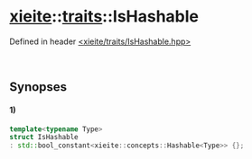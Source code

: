 # [xieite](../../xieite.md)\:\:[traits](../../traits.md)\:\:IsHashable
Defined in header [<xieite/traits/IsHashable.hpp>](../../../include/xieite/traits/IsHashable.hpp)

&nbsp;

## Synopses
#### 1)
```cpp
template<typename Type>
struct IsHashable
: std::bool_constant<xieite::concepts::Hashable<Type>> {};
```
